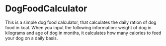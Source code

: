 # DogFoodCalculator
This is a simple dog food calculator, that calculates the daily ration of dog food in kcal.
When you input the following information: weight of dog in kilograms and age of dog in months, it calculates how many calories to feed your dog on a daily basis.
